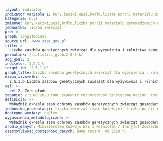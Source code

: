 ```yaml
---
layout: indicator
indicator_variable_1: kury,kaczki,gęsi,bydło,liczba porcji materiału zgromadzonych w banku genów
kategorie: null
zmienne: kury,kaczki,gęsi,bydło,liczba porcji materiału zgromadzonych w banku genów
jednostka: liczba zwierząt
pre: 0
graph: longitudinal
source_url: 'www.stat.gov.pl'
title: >-
  Liczba zasobów genetycznych zwierząt dla wyżywienia i rolnictwa zabezpieczonych w kolekcjach banków genów
permalink: /statistics_glob/2-5-1-b/
sdg_goal: 2
indicator: 2.5.1.b
target_id: '2.5.1.b'
graph_title: Liczba zasobów genetycznych zwierząt dla wyżywienia i rolnictwa zabezpieczonych w kolekcjach banków genów
nazwa_wskaznika: >-
  2.5.1.b Liczba zasobów genetycznych zwierząt dla wyżywienia i rolnictwa zabezpieczonych w kolekcjach banków genów
cel: >-
  cel 2. Zero głodu
zadanie: 2.5 Do 2020 roku zapewnić różnorodność genetyczną nasion, roślin uprawnych, zwierząt hodowlanych i udomowionych oraz powiązanych z nimi dzikich gatunków, w tym poprzez skutecznie zarządzane i różnorodne banki nasion i roślin na poziomie krajowym, regionalnym i międzynarodowym, jak również promować uczciwy i sprawiedliwy podział oraz dostęp do korzyści płynących z wykorzystania zasobów genetycznych oraz związanej z nimi tradycyjnej wiedzy, zgodnie z ustaleniami na szczeblu międzynarodowym
definicja: >-
  Wskaźnik określa stan ochrony zasobów genetycznych zwierząt gospodarskich metodami ex situ in vitro i ex situ in vivo.
jednostka_prezentacji: liczba zwierząt (żywe kolekcje)  liczba porcji materiału, liczba zwierząt (dawców) od których zgromadzono materiał (banki)
dostepne_wymiary: ogółem
wyjasnienia_metodologiczne: >-
  Wskaźnik określa stan ochrony zasobów genetycznych zwierząt gospodarskich metodami ex situ in vitro i ex situ in vivo. Istnieją następujące metody ochrony populacji zwierząt przed wyginięciem: - in situ – polegającą na ochronie żywych zwierząt w ich naturalnym środowisku, - ex-situ –ochrona zasobów genetycznych poza miejscem ich naturalnego występowania, w tym: ex-situ in vitro - kriokonserwowanego materiału w bankach materiału genetycznego, ex situ in vivo - kolekcje żywych zwierząt utrzymywane poza miejscem występowania. W przypadku kolekcji ex situ in vivo, aby można je było uznać za utrzymywane w sposób długookresowy i stabilny, przyjmuje sie, że są one w placówkach należących do sektora publicznego.
zrodlo_danych: Ministerstwo Rozwoju Wsi i Rolnictwa / Instytut Zootechniki
czestotliwosc_dostępnosc_danych: Dane roczne  od 2010 r.
---
```

